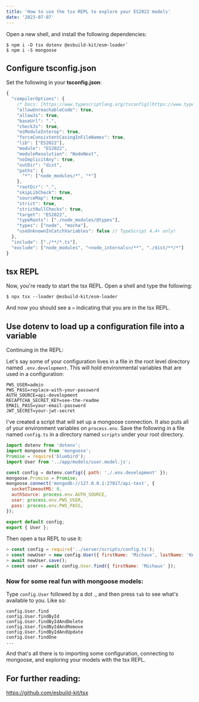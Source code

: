 ```yaml
---
title: 'How to use the tsx REPL to explore your ES2022 models'
date: '2023-07-07'
---
```


Open a new shell, and install the following dependencies\:

```shell
$ npm i -D tsx dotenv @esbuild-kit/esm-loader`
$ npm i -S mongoose
```

## Configure tsconfig.json

Set the following in your **tsconfig.json**\:

```javascript
{
  "compilerOptions": {
    /* Docs: [https://www.typescriptlang.org/tsconfig](https://www.typescriptlang.org/tsconfig) */
    "allowUnreachableCode": true,
    "allowJs": true,
    "baseUrl": ".",
    "checkJs": true,
    "esModuleInterop": true,
    "forceConsistentCasingInFileNames": true,
    "lib": ["ES2022"],
    "module": "ES2022",
    "moduleResolution": "NodeNext",
    "noImplicitAny": true,
    "outDir": "dist",
    "paths": {
      "*": ["node_modules/*", "*"]
    },
    "rootDir": ".",
    "skipLibCheck": true,
    "sourceMap": true,
    "strict": true,
    "strictNullChecks": true,
    "target": "ES2022",
    "typeRoots": ["./node_modules/@types"],
    "types": ["node", "mocha"],
    "useUnknownInCatchVariables": false // TypeScript 4.4+ only!
  },
  "include": ["./**/*.ts"],
  "exclude": ["node_modules", "<node_internals>/**", "./dist/**/*"]
}
```

## tsx REPL

Now, you're ready to start the tsx REPL. Open a shell and type the following\:

```shell
$ npx tsx --loader @esbuild-kit/esm-loader
```

And now you should see a `>` indicating that you are in the tsx REPL.

## Use dotenv to load up a configuration file into a variable

Continuing in the REPL\:

Let's say some of your configuration lives in a file in the root level directory named `.env.development`.
This will hold environmental variables that are used in a configuration:

```shell
PWS_USER=admin
PWS_PASS=replace-with-your-password
AUTH_SOURCE=api-development
RECAPTCHA_SECRET_KEY=see-the-readme
EMAIL_PASS=your-email-password
JWT_SECRET=your-jwt-secret
```

I've created a script that will set up a mongoose
connection. It also puts all of your environment
variables on `process.env`. Save the following in
a file named `config.ts` in a directory named `scripts`
under your root directory.

```javascript
import dotenv from 'dotenv';
import mongoose from 'mongoose';
Promise = require('bluebird');
import User from '../app/models/user.model.js';

const config = dotenv.config({ path: './.env.development' });
mongoose.Promise = Promise;
mongoose.connect('mongodb://127.0.0.1:27017/api-test', {
  socketTimeoutMS: 0,
  authSource: process.env.AUTH_SOURCE,
  user: process.env.PWS_USER,
  pass: process.env.PWS_PASS,
});

export default config;
export { User };
```

Then open a tsx REPL to use it\:

```javascript
> const config = require('../server/scripts/config.ts');
> const newUser = new config.User({ firstName: 'Michaux', lastName: 'Kelley' });
> await newUser.save();
> const user = await config.User.find({ firstName: 'Michaux' });
```

### Now for some real fun with mongoose models\:

Type `config.User` followed by a dot ., and then press `tab` to see what's available to you. Like so\:

```shell
config.User.find
config.User.findById
config.User.findByIdAndDelete
config.User.findByIdAndRemove
config.User.findByIdAndUpdate
config.User.findOne
...
```

And that's all there is to importing some configuration, connecting to mongoose, and exploring your models with the tsx REPL.

## For further reading\:

https://github.com/esbuild-kit/tsx
